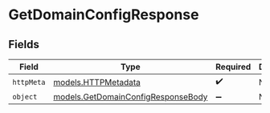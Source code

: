 # GetDomainConfigResponse


## Fields

| Field                                                                          | Type                                                                           | Required                                                                       | Description                                                                    |
| ------------------------------------------------------------------------------ | ------------------------------------------------------------------------------ | ------------------------------------------------------------------------------ | ------------------------------------------------------------------------------ |
| `httpMeta`                                                                     | [models.HTTPMetadata](../models/httpmetadata.md)                               | :heavy_check_mark:                                                             | N/A                                                                            |
| `object`                                                                       | [models.GetDomainConfigResponseBody](../models/getdomainconfigresponsebody.md) | :heavy_minus_sign:                                                             | N/A                                                                            |